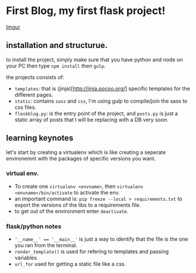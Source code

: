 # First Blog, my first flask project!

[Imgur](https://i.imgur.com/eEsBniG.png)

## installation and structurue.
to install the project, simply make sure that you have python and node on your PC then type `npm install` then `gulp`.

the projects consists of:
- `templates`: that is (jinja)[http://jinja.pocoo.org/] specific templates for the different pages.
- `static`: contains `sass` and `css`, I'm using gulp to compile/join the sass to css files.
- `flaskblog.py`: is the entry point of the project, and `posts.py` is just a static array of posts that I will be replacing with a DB very soon.

## learning keynotes
let's start by creating a virtualenv which is like creating a seperate environemnt with 
the packages of specific versions you want.

### virtual env.

- To create one `virtualenv <envname>`, then `virtualenv <envname>/bin/activate` to activate the env.
- an important command is: `pip freeze --local > requirements.txt`   to export the versions of the libs to a requirements file.
- to get out of the environment enter `deactivate`.

### flask/python notes

- `'__name__' == '__main__'` is just a way to identify that the file is the one you ran from the terminal.
- `render_template()` is used for refering to templates and passing variables.
- `url_for` used for getting a static file like a css.
